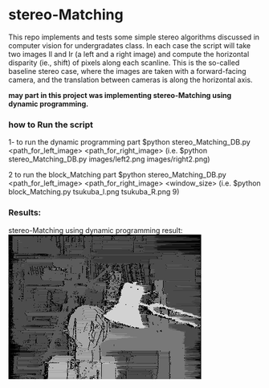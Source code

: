 # stereo-Matching
This repo implements and tests some simple stereo algorithms discussed in computer vision for undergradates class. In each case the script will take two images Il and Ir (a left and a right image) and compute the horizontal disparity (ie., shift) of pixels along each scanline. This is the so-called baseline stereo case, where the images are taken with a forward-facing camera, and the translation between cameras is along the horizontal axis.

**may part in this project was implementing stereo-Matching using dynamic programming.**

### how to Run the script
  1- to run the dynamic programming part $python stereo_Matching_DB.py <path_for_left_image> <path_for_right_image> 
  (i.e. $python stereo_Matching_DB.py images/left2.png images/right2.png)
  
  2 to run the block_Matching part $python stereo_Matching_DB.py <path_for_left_image> <path_for_right_image> <window_size>
  (i.e. $python block_Matching.py tsukuba_l.png tsukuba_R.png 9)
 
### Results:
 stereo-Matching using dynamic programming result:
 ![this is image](/Result1.png)
